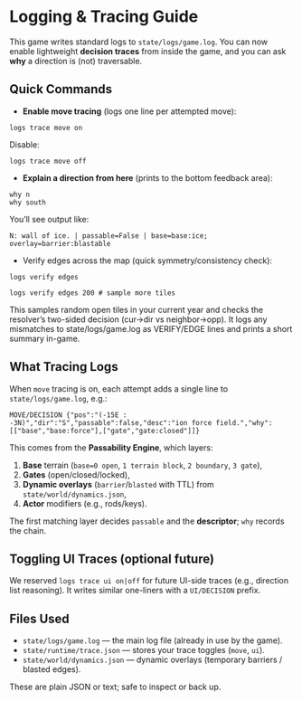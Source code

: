 # Logging & Tracing Guide

This game writes standard logs to `state/logs/game.log`. You can now enable lightweight **decision traces** from inside the game, and you can ask **why** a direction is (not) traversable.

## Quick Commands

- **Enable move tracing** (logs one line per attempted move):

```
logs trace move on
```

Disable:

```
logs trace move off
```

- **Explain a direction from here** (prints to the bottom feedback area):

```
why n
why south
```

You’ll see output like:

```
N: wall of ice. | passable=False | base=base:ice; overlay=barrier:blastable
```

- Verify edges across the map (quick symmetry/consistency check):

```
logs verify edges

logs verify edges 200 # sample more tiles
```

This samples random open tiles in your current year and checks the resolver’s two-sided decision (cur→dir vs neighbor→opp). It logs any mismatches to state/logs/game.log as VERIFY/EDGE lines and prints a short summary in-game.

## What Tracing Logs

When `move` tracing is on, each attempt adds a single line to `state/logs/game.log`, e.g.:

```
MOVE/DECISION {"pos":"(-15E : -3N)","dir":"S","passable":false,"desc":"ion force field.","why":[["base","base:force"],["gate","gate:closed"]]}
```

This comes from the **Passability Engine**, which layers:
1. **Base** terrain (`base=0 open`, `1 terrain block`, `2 boundary`, `3 gate`),
2. **Gates** (open/closed/locked),
3. **Dynamic overlays** (`barrier`/`blasted` with TTL) from `state/world/dynamics.json`,
4. **Actor** modifiers (e.g., rods/keys).

The first matching layer decides `passable` and the **descriptor**; `why` records the chain.

## Toggling UI Traces (optional future)

We reserved `logs trace ui on|off` for future UI-side traces (e.g., direction list reasoning). It writes similar one-liners with a `UI/DECISION` prefix.

## Files Used

- `state/logs/game.log` — the main log file (already in use by the game).
- `state/runtime/trace.json` — stores your trace toggles (`move`, `ui`).
- `state/world/dynamics.json` — dynamic overlays (temporary barriers / blasted edges).

These are plain JSON or text; safe to inspect or back up.
